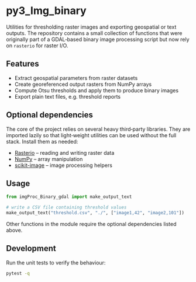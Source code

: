 # py3_Img_binary

Utilities for thresholding raster images and exporting geospatial or text
outputs.  The repository contains a small collection of functions that were
originally part of a GDAL‑based binary image processing script but now rely on
`rasterio` for raster I/O.

## Features

- Extract geospatial parameters from raster datasets
- Create georeferenced output rasters from NumPy arrays
- Compute Otsu thresholds and apply them to produce binary images
- Export plain text files, e.g. threshold reports

## Optional dependencies

The core of the project relies on several heavy third‑party libraries.  They
are imported lazily so that light‑weight utilities can be used without the full
stack.  Install them as needed:

- [Rasterio](https://rasterio.readthedocs.io/) – reading and writing raster data
- [NumPy](https://numpy.org/) – array manipulation
- [scikit-image](https://scikit-image.org/) – image processing helpers

## Usage

```python
from imgProc_Binary_gdal import make_output_text

# write a CSV file containing threshold values
make_output_text("threshold.csv", "./", ["image1,42", "image2,101"])
```

Other functions in the module require the optional dependencies listed above.

## Development

Run the unit tests to verify the behaviour:

```bash
pytest -q
```

